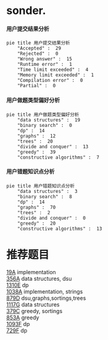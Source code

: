 # sonder.

<!-- tabs:start -->



#### **用户提交结果分析**

```mermaid
pie title 用户提交结果分析
    "Accepted" :  29
    "Rejected" :  0
    "Wrong answer" :  15
    "Runtime error" :  1
    "Time limit exceeded" :  4
    "Memory limit exceeded" :  1
    "Compilation error" :  0
    "Partial" :  0
```

#### **用户做题类型偏好分析**

```mermaid
pie title 用户做题类型偏好分析
    "data structures" :  19
    "binary search" :  0
    "dp" :  14
    "graphs" :  12
    "trees" :  20
    "divide and conquer" :  13
    "greedy" :  39
    "constructive algorithms" :  7
```
#### **用户错题知识点分析**

```mermaid
pie title 用户错题知识点分析
    "data structures" :  3
    "binary search" :  8
    "dp" :  14
    "graphs" :  70
    "trees" :  2
    "divide and conquer" :  0
    "greedy" :  20
    "constructive algorithms" :  13
```



<!-- tabs:end -->
# 推荐题目
[19A](https://codeforces.com/contest/19/problem/A)		implementation		  
[356A](https://codeforces.com/contest/356/problem/A)		data structures,
                        dsu		  
[1310E](https://codeforces.com/contest/1310/problem/E)		dp		  
[1038A](https://codeforces.com/contest/1038/problem/A)		implementation,
                        strings		  
[879D](https://codeforces.com/contest/879/problem/D)		dsu,graphs,sortings,trees		  
[1117G](https://codeforces.com/contest/1117/problem/G)		data structures		  
[379C](https://codeforces.com/contest/379/problem/C)		greedy,
                        sortings		  
[853A](https://codeforces.com/contest/853/problem/A)		greedy		  
[1093F](https://codeforces.com/contest/1093/problem/F)		dp		  
[729F](https://codeforces.com/contest/729/problem/F)		dp		  
